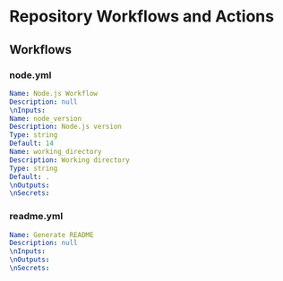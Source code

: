 # Repository Workflows and Actions
## Workflows
### node.yml
```yaml
Name: Node.js Workflow
Description: null
\nInputs:
Name: node_version
Description: Node.js version
Type: string
Default: 14
Name: working_directory
Description: Working directory
Type: string
Default: .
\nOutputs:
\nSecrets:
```
### readme.yml
```yaml
Name: Generate README
Description: null
\nInputs:
\nOutputs:
\nSecrets:
```
